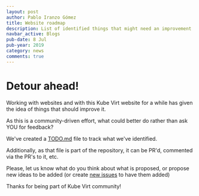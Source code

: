 ```yaml
---
layout: post
author: Pablo Iranzo Gómez
title: Website roadmap
description: List of identified things that might need an improvement
navbar_active: Blogs
pub-date: 8 Jul
pub-year: 2019
category: news
comments: true
---
```


# Detour ahead!

Working with websites and with this Kube Virt website for a while has given the idea of things that should improve it.

As this is a community-driven effort, what could better do rather than ask YOU for feedback?

We've created a [TODO.md](https://github.com/kubevirt/kubevirt.github.io/blob/source/TODO.md) file to track what we've identified.

Additionally, as that file is part of the repository, it can be PR'd, commented via the PR's to it, etc.

Please, let us know what do you think about what is proposed, or propose new ideas to be added (or create [new issues](https://github.com/kubevirt/kubevirt.github.io/issues/new) to have them added)

Thanks for being part of Kube Virt community!
